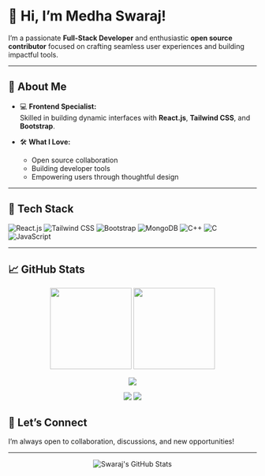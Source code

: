 # 👋 Hi, I’m Medha Swaraj!

I’m a passionate **Full-Stack Developer** and enthusiastic **open source contributor** focused on crafting seamless user experiences and building impactful tools.

---

## 🚀 About Me

- 💻 **Frontend Specialist:**  
  Skilled in building dynamic interfaces with **React.js**, **Tailwind CSS**, and **Bootstrap**.

- 🛠️ **What I Love:**  
  - Open source collaboration  
  - Building developer tools  
  - Empowering users through thoughtful design

---

## 🌟 Tech Stack

![React.js](https://img.shields.io/badge/React-20232A?style=flat-square&logo=react&logoColor=61DAFB)
![Tailwind CSS](https://img.shields.io/badge/Tailwind_CSS-38B2AC?style=flat-square&logo=tailwind-css&logoColor=white)
![Bootstrap](https://img.shields.io/badge/Bootstrap-563d7c?style=flat-square&logo=bootstrap&logoColor=white)
![MongoDB](https://img.shields.io/badge/MongoDB-4EA94B?style=flat-square&logo=mongodb&logoColor=white)
![C++](https://img.shields.io/badge/C++-00599C?style=flat-square&logo=c%2B%2B&logoColor=white)
![C](https://img.shields.io/badge/C-00599C?style=flat-square&logo=c&logoColor=white)
![JavaScript](https://img.shields.io/badge/JavaScript-F7DF1E?style=flat-square&logo=javascript&logoColor=black)

---

## 📈 GitHub Stats

<p align="center">
  <img src="https://github-readme-stats.vercel.app/api?username=swaraj608&show_icons=true&theme=react" height="165"/>
  <img src="https://github-readme-stats.vercel.app/api/top-langs/?username=swaraj608&layout=compact&theme=react" height="165"/>
</p>

<p align="center">
  <img src="https://streak-stats.demolab.com?user=swaraj608&theme=react&hide_border=true" />
</p>

<p align="center">
  <img src="https://komarev.com/ghpvc/?username=swaraj608&style=flat-square" />
  <img src="https://img.shields.io/github/followers/swaraj608?label=Follow&style=social" />
</p>


## 🤝 Let’s Connect

I’m always open to collaboration, discussions, and new opportunities!  

<!--
Want to showcase your projects, social media, or anything else?  
Let me know and I'll update this section!
-->

---

<p align="center">
  <img src="https://github-readme-stats.vercel.app/api?username=swaraj608&show_icons=true&theme=react" alt="Swaraj's GitHub Stats" />
</p>
